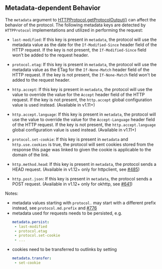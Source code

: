 ## Metadata-dependent Behavior

The `metadata` argument to [HTTPProtocol.getProtocolOutput()](https://stormcrawler.net/docs/api/com/digitalpebble/stormcrawler/protocol/Protocol.html#getProtocolOutput-java.lang.String-com.digitalpebble.stormcrawler.Metadata-) can affect the behavior of the protocol. The following metadata keys are detected by `HTTPProtocol` implementations and utilized in performing the request:

* `last-modified`: If this key is present in `metadata`, the protocol will use the metadata value as the date for the `If-Modified-Since` header field of the HTTP request. If the key is not present, the `If-Modified-Since` field won't be added to the request header.

* `protocol.etag`: If this key is present in `metadata`, the protocol will use the metadata value as the ETag for the `If-None-Match` header field of the HTTP request. If the key is not present, the `If-None-Match` field won't be added to the request header.

* `http.accept`: If this key is present in `metadata`, the protocol will use the value to override the value for the `Accept` header field of the HTTP request. If the key is not present, the `http.accept` global configuration value is used instead. (Available in v1.11+)

* `http.accept.language`: If this key is present in `metadata`, the protocol will use the value to override the value for the `Accept-Language` header field of the HTTP request. If the key is not present, the `http.accept.language` global configuration value is used instead. (Available in v1.11+)

* `protocol.set-cookie`: If this key is present in `metadata` and `http.use.cookies` is true, the protocol will sent cookies stored from the response this page was linked to given the cookie is applicable to the domain of the link.

* `http.method.head`: If this key is present in `metadata`, the protocol sends a HEAD request. (Available in v1.12+ only for httpclient, see [#485](https://github.com/DigitalPebble/storm-crawler/issues/485))

* `http.post.json`: If this key is present in `metadata`, the protocol sends a POST request. (Available in v1.12+ only for okhttp, see [#641](https://github.com/DigitalPebble/storm-crawler/issues/641))


Notes:
- metadata values starting with `protocol.` may start with a different prefix instead, see `protocol.md.prefix` and [#776](https://github.com/DigitalPebble/storm-crawler/issues/776)
- metadata used for requests needs to be persisted, e.g.
  ```yaml
  metadata.persist:
   - last-modified
   - protocol.etag
   - protocol.set-cookie
   - ...
  ```
- cookies need to be transferred to outlinks by setting
  ```yaml
  metadata.transfer:
   - set-cookie
  ```
